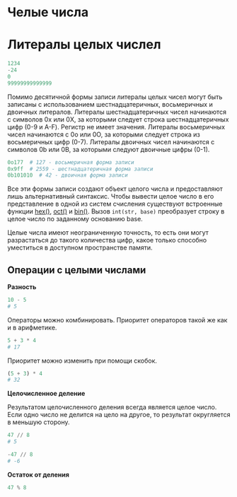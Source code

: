# Челые числа

# Литералы целых числел

```python
1234
-24
0
99999999999999
```

Помимо десятичной формы записи литералы целых чисел могут быть записаны с использованием шестнадцатеричных, восьмеричных и двоичных литералов. Литералы шестнадцатеричных чисел начинаются с символов 0x или 0X, за которыми следует строка шестнадцатеричных цифр (0-9 и A-F). Регистр не имеет значения. Литералы восьмеричных чисел начинаются с 0o или 0O, за которыми следует строка из восьмеричных цифр (0-7). Литералы двоичных чисел начинаются с символов 0b или 0B, за которыми следуют двоичные цифры (0-1).

```python
0o177  # 127 - восьмеричная форма записи
0x9ff  # 2559 - шестнадцатеричная форма записи
0b101010  # 42 - двоичная форма записи
```

Все эти формы записи создают объект целого числа и предоставляют лишь альтернативный синтаксис. Чтобы вывести целое число в его представление в одной из систем счисления существуют встроенные функции [hex()](../../built-in_functions/HEX.md), [oct()](../../buil-in_functions/OCT.md) и [bin()](../../built-in_functions/BIN.md). Вызов `int(str, base)` преобразует строку в целое число по заданному основанию base.

Целые числа имеют неограниченную точность, то есть они могут разрастаться до такого количества цифр, какое только способно уместиться в доступном пространстве памяти.

## Операции с целыми числами

**Разность**

```python
10 - 5
# 5
```

Операторы можно комбинировать. Приоритет операторов такой же как и в арифметике.

```python
5 + 3 * 4
# 17
```

Приоритет можно изменить при помощи скобок.

```python
(5 + 3) * 4
# 32
```

**Целочисленное деление**

Результатом целочисленного деления всегда является целое число. Если одно число не делится на цело на другое, то результат округляется в меньшую сторону.

```python
47 // 8
# 5

-47 // 8
# -6
```

**Остаток от деления**

```python
47 % 8
```
